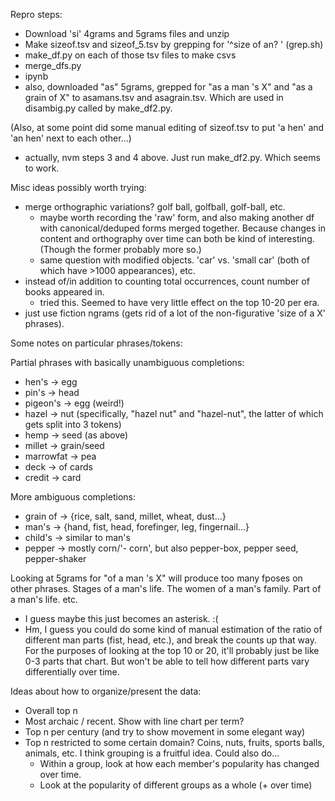 Repro steps:

- Download 'si' 4grams and 5grams files and unzip
- Make sizeof.tsv and sizeof_5.tsv by grepping for '^size of an\? ' (grep.sh)
- make_df.py on each of those tsv files to make csvs
- merge_dfs.py
- ipynb
- also, downloaded "as" 5grams, grepped for "as a man 's X" and "as a grain of X" to asamans.tsv and asagrain.tsv. Which are used in disambig.py called by make_df2.py. 

(Also, at some point did some manual editing of sizeof.tsv to put 'a hen' and 'an hen' next to each other...)

- actually, nvm steps 3 and 4 above. Just run make_df2.py. Which seems to work.

Misc ideas possibly worth trying:
- merge orthographic variations? golf ball, golfball, golf-ball, etc.
  - maybe worth recording the 'raw' form, and also making another df with canonical/deduped forms merged together. Because changes in content and orthography over time can both be kind of interesting. (Though the former probably more so.)
  - same question with modified objects. 'car' vs. 'small car' (both of which have >1000 appearances), etc.
- instead of/in addition to counting total occurrences, count number of books appeared in. 
  - tried this. Seemed to have very little effect on the top 10-20 per era.
- just use fiction ngrams (gets rid of a lot of the non-figurative 'size of a X' phrases).

Some notes on particular phrases/tokens:

Partial phrases with basically unambiguous completions:
- hen's -> egg
- pin's -> head
- pigeon's -> egg (weird!)
- hazel -> nut (specifically, "hazel nut" and "hazel-nut", the latter of which gets split into 3 tokens)
- hemp -> seed (as above)
- millet -> grain/seed
- marrowfat -> pea
- deck -> of cards
- credit -> card

More ambiguous completions:
- grain of -> {rice, salt, sand, millet, wheat, dust...}
- man's -> {hand, fist, head, forefinger, leg, fingernail...}
- child's -> similar to man's
- pepper -> mostly corn/'- corn', but also pepper-box, pepper seed, pepper-shaker

  
Looking at 5grams for "of a man 's X" will produce too many fposes on other phrases. Stages of a man's life. The women of a man's family. Part of a man's life. etc.
- I guess maybe this just becomes an asterisk. :(
- Hm, I guess you could do some kind of manual estimation of the ratio of different man parts (fist, head, etc.), and break the counts up that way. For the purposes of looking at the top 10 or 20, it'll probably just be like 0-3 parts that chart. But won't be able to tell how different parts vary differentially over time.

Ideas about how to organize/present the data:
- Overall top n
- Most archaic / recent. Show with line chart per term?
- Top n per century (and try to show movement in some elegant way)
- Top n restricted to some certain domain? Coins, nuts, fruits, sports balls, animals, etc. I think grouping is a fruitful idea. Could also do...
  - Within a group, look at how each member's popularity has changed over time.
  - Look at the popularity of different groups as a whole (+ over time)

